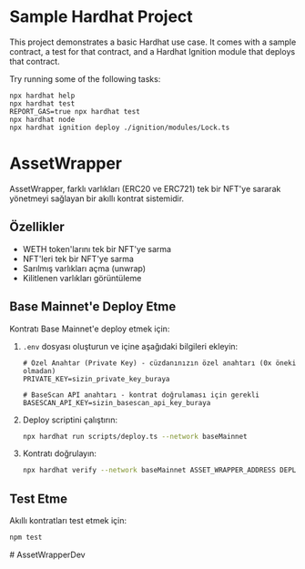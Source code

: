 # Sample Hardhat Project

This project demonstrates a basic Hardhat use case. It comes with a sample contract, a test for that contract, and a Hardhat Ignition module that deploys that contract.

Try running some of the following tasks:

```shell
npx hardhat help
npx hardhat test
REPORT_GAS=true npx hardhat test
npx hardhat node
npx hardhat ignition deploy ./ignition/modules/Lock.ts
```

# AssetWrapper

AssetWrapper, farklı varlıkları (ERC20 ve ERC721) tek bir NFT'ye sararak yönetmeyi sağlayan bir akıllı kontrat sistemidir.

## Özellikler

- WETH token'larını tek bir NFT'ye sarma
- NFT'leri tek bir NFT'ye sarma
- Sarılmış varlıkları açma (unwrap)
- Kilitlenen varlıkları görüntüleme

## Base Mainnet'e Deploy Etme

Kontratı Base Mainnet'e deploy etmek için:

1. `.env` dosyası oluşturun ve içine aşağıdaki bilgileri ekleyin:
   ```
   # Özel Anahtar (Private Key) - cüzdanınızın özel anahtarı (0x öneki olmadan)
   PRIVATE_KEY=sizin_private_key_buraya
   
   # BaseScan API anahtarı - kontrat doğrulaması için gerekli
   BASESCAN_API_KEY=sizin_basescan_api_key_buraya
   ```

2. Deploy scriptini çalıştırın:
   ```bash
   npx hardhat run scripts/deploy.ts --network baseMainnet
   ```

3. Kontratı doğrulayın:
   ```bash
   npx hardhat verify --network baseMainnet ASSET_WRAPPER_ADDRESS DEPLOYER_ADDRESS WETH_ADDRESS
   ```

## Test Etme

Akıllı kontratları test etmek için:

```bash
npm test
```
#   A s s e t W r a p p e r D e v  
 